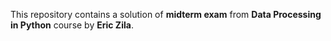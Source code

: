 This repository contains a solution of **midterm exam** from **Data Processing in Python** course by **Eric Zila**.
